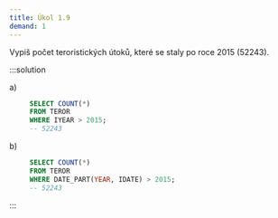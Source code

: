 ```yaml
---
title: Úkol 1.9
demand: 1
---
```


Vypiš počet teroristických útoků, které se staly po roce 2015 (52243).

:::solution

a)

```sql
     SELECT COUNT(*)
     FROM TEROR
     WHERE IYEAR > 2015;
     -- 52243
```

b)

```sql
     SELECT COUNT(*)
     FROM TEROR
     WHERE DATE_PART(YEAR, IDATE) > 2015;
     -- 52243
```

:::
